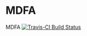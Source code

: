 # MDFA
MDFA
[![Travis-CI Build Status](https://travis-ci.org/wiaidp/MDFA.svg?branch=master)](https://travis-ci.org/wiaidp/MDFA)
